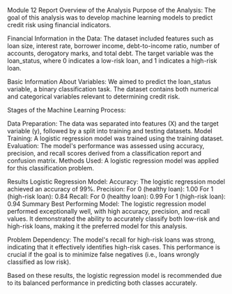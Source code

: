 Module 12 Report
Overview of the Analysis
Purpose of the Analysis: The goal of this analysis was to develop machine learning models to predict credit risk using financial indicators.

Financial Information in the Data: The dataset included features such as loan size, interest rate, borrower income, debt-to-income ratio, number of accounts, derogatory marks, and total debt. The target variable was the loan_status, where 0 indicates a low-risk loan, and 1 indicates a high-risk loan.

Basic Information About Variables: We aimed to predict the loan_status variable, a binary classification task. The dataset contains both numerical and categorical variables relevant to determining credit risk.

Stages of the Machine Learning Process:

Data Preparation: The data was separated into features (X) and the target variable (y), followed by a split into training and testing datasets.
Model Training: A logistic regression model was trained using the training dataset.
Evaluation: The model's performance was assessed using accuracy, precision, and recall scores derived from a classification report and confusion matrix.
Methods Used: A logistic regression model was applied for this classification problem.

Results
Logistic Regression Model:
Accuracy: The logistic regression model achieved an accuracy of 99%.
Precision:
For 0 (healthy loan): 1.00
For 1 (high-risk loan): 0.84
Recall:
For 0 (healthy loan): 0.99
For 1 (high-risk loan): 0.94
Summary
Best Performing Model: The logistic regression model performed exceptionally well, with high accuracy, precision, and recall values. It demonstrated the ability to accurately classify both low-risk and high-risk loans, making it the preferred model for this analysis.

Problem Dependency: The model's recall for high-risk loans was strong, indicating that it effectively identifies high-risk cases. This performance is crucial if the goal is to minimize false negatives (i.e., loans wrongly classified as low risk).

Based on these results, the logistic regression model is recommended due to its balanced performance in predicting both classes accurately. ​